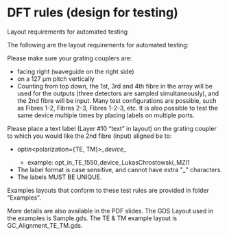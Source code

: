# DFT rules (design for testing)

Layout requirements for automated testing

The following are the layout requirements for automated testing:

Please make sure your grating couplers are:

-   facing right (waveguide on the right side)
-   on a 127 µm pitch vertically
-   Counting from top down, the 1st, 3rd and 4th fibre in the array will be used for the outputs (three detectors are sampled simultaneously), and the 2nd fibre will be input. Many test configurations are possible, such as Fibres 1-2, Fibres 2-3, Fibres 1-2-3, etc. It is also possible to test the same device multiple times by placing labels on multiple ports.

Please place a text label (Layer #10 “text” in layout) on the grating coupler to which you would like the 2nd fibre (input) aligned be to:

-   opt*in*<polarization={TE, TM}>_<wvl>\_device_<deviceID>\_<comment>
    -   example: opt_in_TE_1550_device_LukasChrostowski_MZI1
-   The label format is case sensitive, and cannot have extra "\_" characters.
-   The labels MUST BE UNIQUE.

Examples layouts that conform to these test rules are provided in folder “Examples”.

More details are also available in the PDF slides. The GDS Layout used in the examples is Sample.gds. The TE & TM example layout is GC_Alignment_TE_TM.gds.
